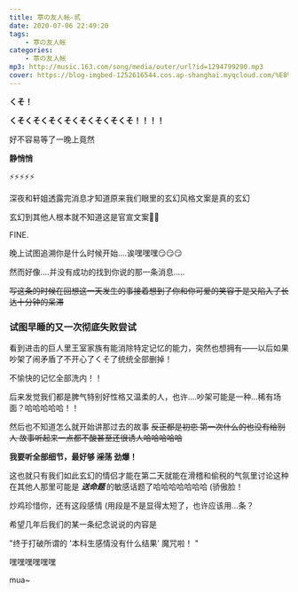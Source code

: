 ```yaml
---
title: 葶の友人帐-贰
date: 2020-07-06 22:49:20
tags:
	- 葶の友人帐
categories:
	- 葶の友人帐
mp3: http://music.163.com/song/media/outer/url?id=1294799290.mp3
cover: https://blog-imgbed-1252616544.cos.ap-shanghai.myqcloud.com/%E8%91%B6%E3%81%AE%E5%8F%8B%E4%BA%BA%E5%B8%90/2020/7.6/cover.png
---
```


<b>くそ！</b>

<b>くそくそくそくそくそくそくそくそ！！！！</b>

好不容易等了一晚上竟然

<b>静悄悄</b>

:zap::zap::zap::zap::zap:

深夜和轩姐透露完消息才知道原来我们眼里的玄幻风格文案是真的玄幻

玄幻到其他人根本就不知道这是官宣文案:full_moon_with_face::full_moon_with_face:

FINE.

晚上试图追溯你是什么时候开始....诶嘿嘿嘿:smirk::smirk::smirk:

然而好像....并没有成功的找到你说的那一条消息.....

~~写这条的时候在回想这一天发生的事接着想到了你和你可爱的笑容于是又陷入了长达十分钟的呆滞~~

### 试图早睡的又一次彻底失败尝试

看到进击的巨人里王室家族有能消除特定记忆的能力，突然也想拥有——以后如果吵架了闹矛盾了不开心了くそ了统统全部删掉！

不愉快的记忆全部洗内！！

后来发觉我们都是脾气特别好性格又温柔的人，也许....吵架可能是一种...稀有场面？哈哈哈哈哈！！

然后也不知道怎么就开始讲那过去的故事 ~~反正都是初恋 第一次什么的也没有给别人  故事听起来一点都不酸甚至还很诱人哈哈哈哈哈~~ 

<b>我要听全部细节，最好够 ~~淫荡~~ 劲爆！</b>

这也就只有我们如此玄幻的情侣才能在第二天就能在滑稽和偷税的气氛里讨论这种在其他人那里可能是 <b>*送命题* </b>的敏感话题了哈哈哈哈哈哈哈 (骄傲脸！

炒鸡珍惜你，还有这段感情 (用段是不是显得太短了，也许应该用...条？

希望几年后我们的某一条纪念说说的内容是

"终于打破所谓的 '本科生感情没有什么结果' 魔咒啦！ "

嘿嘿嘿嘿嘿嘿

mua~